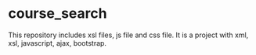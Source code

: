 # course_search
This repository includes xsl files, js file and css file. It is a project with xml, xsl, javascript, ajax, bootstrap.

